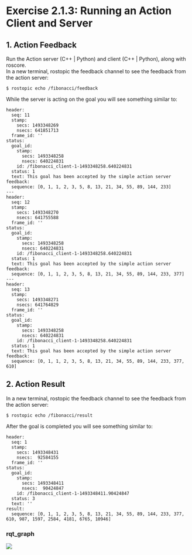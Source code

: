# Exercise 2.1.3: Running an Action Client and Server

## 1. Action Feedback
Run the Action server (C++ | Python) and client (C++ | Python), along with roscore.   
In a new terminal, rostopic the feedback channel to see the feedback from the action server:
```
$ rostopic echo /fibonacci/feedback
```
While the server is acting on the goal you will see something similar to: 
```
header: 
  seq: 11
  stamp: 
    secs: 1493348269
    nsecs: 641851713
  frame_id: ''
status: 
  goal_id: 
    stamp: 
      secs: 1493348258
      nsecs: 640224831
    id: /fibonacci_client-1-1493348258.640224831
  status: 1
  text: This goal has been accepted by the simple action server
feedback: 
  sequence: [0, 1, 1, 2, 3, 5, 8, 13, 21, 34, 55, 89, 144, 233]
---
header: 
  seq: 12
  stamp: 
    secs: 1493348270
    nsecs: 641755588
  frame_id: ''
status: 
  goal_id: 
    stamp: 
      secs: 1493348258
      nsecs: 640224831
    id: /fibonacci_client-1-1493348258.640224831
  status: 1
  text: This goal has been accepted by the simple action server
feedback: 
  sequence: [0, 1, 1, 2, 3, 5, 8, 13, 21, 34, 55, 89, 144, 233, 377]
---
header: 
  seq: 13
  stamp: 
    secs: 1493348271
    nsecs: 641764829
  frame_id: ''
status: 
  goal_id: 
    stamp: 
      secs: 1493348258
      nsecs: 640224831
    id: /fibonacci_client-1-1493348258.640224831
  status: 1
  text: This goal has been accepted by the simple action server
feedback: 
  sequence: [0, 1, 1, 2, 3, 5, 8, 13, 21, 34, 55, 89, 144, 233, 377, 610]
```

## 2. Action Result
In a new terminal, rostopic the feedback channel to see the feedback from the action server: 
```
$ rostopic echo /fibonacci/result
```
After the goal is completed you will see something similar to:
```
header: 
  seq: 1
  stamp: 
    secs: 1493348431
    nsecs:  92584155
  frame_id: ''
status: 
  goal_id: 
    stamp: 
      secs: 1493348411
      nsecs:  90424847
    id: /fibonacci_client-1-1493348411.90424847
  status: 3
  text: ''
result: 
  sequence: [0, 1, 1, 2, 3, 5, 8, 13, 21, 34, 55, 89, 144, 233, 377, 610, 987, 1597, 2584, 4181, 6765, 10946]
```

### rqt_graph
![](/home/baron/catkin_ws/src/ros-industrial/memo/image/action_server_client.png) 